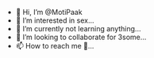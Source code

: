 - 👋 Hi, I’m @MotiPaak
- 👀 I’m interested in sex...
- 🌱 I’m currently not learning anything...
- 💞️ I’m looking to collaborate for 3some...
- 📫 How to reach me 🤤...

<!---
MotiPaak/MotiPaak is a ✨ special ✨ repository because its `README.md` (this file) appears on your GitHub profile.
You can click the Preview link to take a look at your changes.
--->

